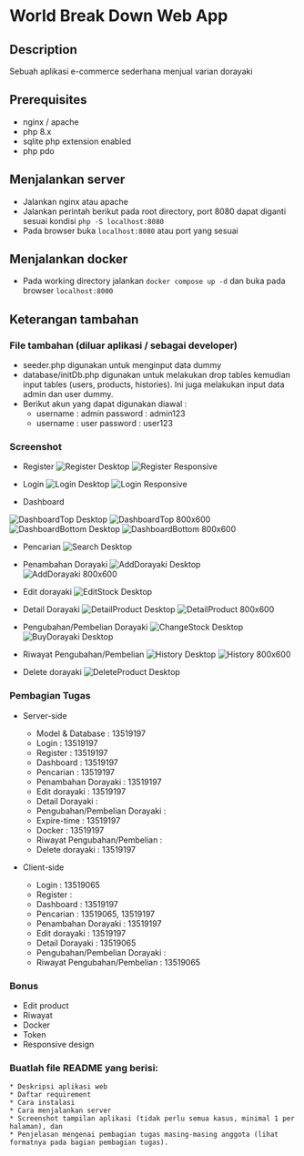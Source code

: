 # World Break Down Web App

## Description
Sebuah aplikasi e-commerce sederhana menjual varian dorayaki

## Prerequisites
- nginx / apache
- php 8.x
- sqlite php extension enabled
- php pdo

## Menjalankan server
- Jalankan nginx atau apache
- Jalankan perintah berikut pada root directory, port 8080 dapat diganti sesuai kondisi
`php -S localhost:8080`
- Pada browser buka `localhost:8080` atau port yang sesuai

## Menjalankan docker
- Pada working directory jalankan `docker compose up -d` dan buka pada browser `localhost:8000`

## Keterangan tambahan

### File tambahan (diluar aplikasi / sebagai developer)
- seeder.php digunakan untuk menginput data dummy
- database/initDb.php digunakan untuk melakukan drop tables kemudian input tables (users, products, histories). Ini juga melakukan input data admin dan user dummy.
- Berikut akun yang dapat digunakan diawal :
    * username : admin  password : admin123
    * username : user password : user123 


### Screenshot
- Register
![Register Desktop](./screenshots/Register_Desktop.png)
![Register Responsive](./screenshots/Register_800x600.png)

- Login
![Login Desktop](./screenshots/Login_Desktop.png)
![Login Responsive](./screenshots/Login_800x600.png)

- Dashboard

![DashboardTop Desktop](./screenshots/DashboardTop_Desktop.png)
![DashboardTop 800x600](./screenshots/DashboardTop_800x600.png)
![DashboardBottom Desktop](./screenshots/DashboardBottom_Desktop.png)
![DashboardBottom 800x600](./screenshots/DashboardBottom_800x600.png)

- Pencarian
![Search Desktop](./screenshots/Search_Desktop.png)

- Penambahan Dorayaki
![AddDorayaki Desktop](./screenshots/AddDorayaki_Desktop.png)
![AddDorayaki 800x600](./screenshots/AddDorayaki_800x600.png)

- Edit dorayaki
![EditStock Desktop](./screenshots/EditStock_Desktop.png)

- Detail Dorayaki
![DetailProduct Desktop](./screenshots/DetailProduct_Desktop.png)
![DetailProduct 800x600](./screenshots/DetailProduct_800x600.png)

- Pengubahan/Pembelian Dorayaki
![ChangeStock Desktop](./screenshots/ChangeStock_Desktop.png)
![BuyDorayaki Desktop](./screenshots/BuyDorayaki_Desktop.png)

- Riwayat Pengubahan/Pembelian
![History Desktop](./screenshots/History_Desktop.png)
![History 800x600](./screenshots/History_800x600.png)

- Delete dorayaki
![DeleteProduct Desktop](./screenshots/DeleteProduct_Desktop.png)

### Pembagian Tugas
- Server-side
    * Model & Database : 13519197
    * Login : 13519197
    * Register : 13519197
    * Dashboard : 13519197
    * Pencarian : 13519197
    * Penambahan Dorayaki : 13519197
    * Edit dorayaki : 13519197
    * Detail Dorayaki :
    * Pengubahan/Pembelian Dorayaki : 
    * Expire-time : 13519197
    * Docker : 13519197
    * Riwayat Pengubahan/Pembelian :
    * Delete dorayaki : 13519197

- Client-side
    * Login : 13519065
    * Register :
    * Dashboard : 13519197
    * Pencarian : 13519065, 13519197
    * Penambahan Dorayaki : 13519197
    * Edit dorayaki : 13519197
    * Detail Dorayaki : 13519065
    * Pengubahan/Pembelian Dorayaki :
    * Riwayat Pengubahan/Pembelian : 13519065

### Bonus
- Edit product
- Riwayat
- Docker
- Token
- Responsive design

### Buatlah file README yang berisi:
    * Deskripsi aplikasi web
    * Daftar requirement
    * Cara instalasi
    * Cara menjalankan server
    * Screenshot tampilan aplikasi (tidak perlu semua kasus, minimal 1 per halaman), dan 
    * Penjelasan mengenai pembagian tugas masing-masing anggota (lihat formatnya pada bagian pembagian tugas).


